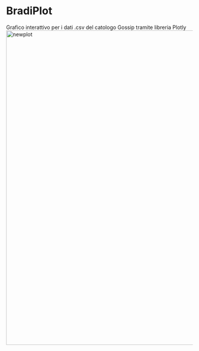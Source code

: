 # BradiPlot
Grafico interattivo per i dati .csv del catologo Gossip tramite libreria Plotly
<img width="1536" height="850" alt="newplot" src="https://github.com/user-attachments/assets/bc83771c-a2eb-400a-903a-d274b4ab3125" />
